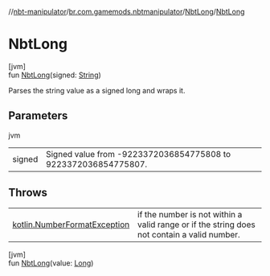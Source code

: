 //[nbt-manipulator](../../../index.md)/[br.com.gamemods.nbtmanipulator](../index.md)/[NbtLong](index.md)/[NbtLong](-nbt-long.md)

# NbtLong

[jvm]\
fun [NbtLong](-nbt-long.md)(signed: [String](https://kotlinlang.org/api/latest/jvm/stdlib/kotlin/-string/index.html))

Parses the string value as a signed long and wraps it.

## Parameters

jvm

| | |
|---|---|
| signed | Signed value from -9223372036854775808 to 9223372036854775807. |

## Throws

| | |
|---|---|
| [kotlin.NumberFormatException](https://kotlinlang.org/api/latest/jvm/stdlib/kotlin/-number-format-exception/index.html) | if the number is not within a valid range or if the string does not contain a valid number. |

[jvm]\
fun [NbtLong](-nbt-long.md)(value: [Long](https://kotlinlang.org/api/latest/jvm/stdlib/kotlin/-long/index.html))
